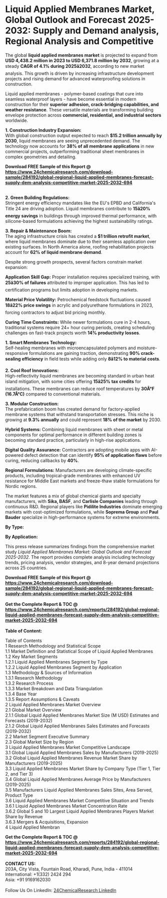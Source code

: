 <h1>Liquid Applied Membranes Market, Global Outlook and Forecast 2025-2032: Supply and Demand analysis, Regional Analysis and Competitive</h1><p>The global <strong>liquid applied membranes market</strong> is projected to expand from <strong>USD 4,438.2 million in 2023 to USD 6,371.8 million by 2032</strong>, growing at a steady <strong>CAGR of 4.1% during 2025â2032</strong>, according to new market analysis. This growth is driven by increasing infrastructure development projects and rising demand for advanced waterproofing solutions in construction.</p><p>Liquid applied membranes - polymer-based coatings that cure into seamless waterproof layers - have become essential in modern construction for their <strong>superior adhesion, crack-bridging capabilities, and weather resistance</strong>. These versatile materials are transforming building envelope protection across <strong>commercial, residential, and industrial sectors</strong> worldwide.</p><p><strong>1. Construction Industry Expansion:</strong><br>
With global construction output expected to reach <strong>$15.2 trillion annually by 2030</strong>, liquid membranes are seeing unprecedented demand. The technology now accounts for <strong>38% of all membrane applications</strong> in new commercial projects, outperforming traditional sheet membranes in complex geometries and detailing.</p><div><b>Download FREE Sample of this Report @ 
            <a href="https://www.24chemicalresearch.com/download-sample/284192/global-regional-liquid-applied-membranes-forecast-supply-dem-analysis-competitive-market-2025-2032-694">
            https://www.24chemicalresearch.com/download-sample/284192/global-regional-liquid-applied-membranes-forecast-supply-dem-analysis-competitive-market-2025-2032-694</a></b></div><br><p><strong>2. Green Building Regulations:</strong><br>
Stringent energy efficiency mandates like the EU's EPBD and California's Title 24 are driving adoption. Liquid membranes contribute to <strong>15â20% energy savings</strong> in buildings through improved thermal performance, with silicone-based formulations achieving the highest sustainability ratings.</p><p><strong>3. Repair &amp; Maintenance Boom:</strong><br>
The aging infrastructure crisis has created a <strong>$1 trillion retrofit market</strong>, where liquid membranes dominate due to their seamless application over existing surfaces. In North America alone, roofing rehabilitation projects account for <strong>62% of liquid membrane demand</strong>.</p><p>Despite strong growth prospects, several factors constrain market expansion:</p><p><strong>Application Skill Gap:</strong> Proper installation requires specialized training, with <strong>25â30% of failures</strong> attributed to improper application. This has led to certification programs but limits adoption in developing markets.</p><p><strong>Material Price Volatility:</strong> Petrochemical feedstock fluctuations caused <strong>18â22% price swings</strong> in acrylic and polyurethane formulations in 2023, forcing contractors to adjust bid pricing monthly.</p><p><strong>Curing Time Constraints:</strong> While newer formulations cure in 2-4 hours, traditional systems require 24+ hour curing periods, creating scheduling challenges on fast-track projects worth <strong>14% productivity losses</strong>.</p><p><strong>1. Smart Membranes Technology:</strong><br>
Self-healing membranes with microencapsulated polymers and moisture-responsive formulations are gaining traction, demonstrating <strong>90% crack-sealing efficiency</strong> in field tests while adding only <strong>8â12% to material costs</strong>.</p><p><strong>2. Cool Roof Innovations:</strong><br>
High-reflectivity liquid membranes are becoming standard in urban heat island mitigation, with some cities offering <strong>15â25% tax credits</strong> for installations. These membranes can reduce roof temperatures by <strong>30Â°F (16.7Â°C)</strong> compared to conventional materials.</p><p><strong>3. Modular Construction:</strong><br>
The prefabrication boom has created demand for factory-applied membrane systems that withstand transportation stresses. This niche is growing at <strong>9.3% annually</strong> and could represent <strong>18% of the market</strong> by 2030.</p><p><strong>Hybrid Systems:</strong> Combining liquid membranes with sheet or metal components for optimal performance in different building zones is becoming standard practice, particularly in high-rise applications.</p><p><strong>Digital Quality Assurance:</strong> Contractors are adopting mobile apps with AI-powered defect detection that can identify <strong>95% of application flaws</strong> before curing, reducing callbacks by <strong>40%</strong>.</p><p><strong>Regional Formulations:</strong> Manufacturers are developing climate-specific products, including tropical-grade membranes with enhanced UV resistance for Middle East markets and freeze-thaw stable formulations for Nordic regions.</p><p>The market features a mix of global chemical giants and specialty manufacturers, with <strong>Sika, BASF</strong>, and <strong>Carlisle Companies</strong> leading through continuous R&amp;D. Regional players like <strong>Pidilite Industries</strong> dominate emerging markets with cost-optimized formulations, while <strong>Soprema Group</strong> and <strong>Paul Bauder</strong> specialize in high-performance systems for extreme environments.</p><p><strong>By Type:</strong></p><p><strong>By Application:</strong></p><p>This press release summarizes findings from the comprehensive market study <em>Liquid Applied Membranes Market: Global Outlook and Forecast 2025-2032</em>. The report provides complete analysis including technology trends, pricing analysis, vendor strategies, and 8-year demand projections across 25 countries.</p><div><b>Download FREE Sample of this Report @ 
            <a href="https://www.24chemicalresearch.com/download-sample/284192/global-regional-liquid-applied-membranes-forecast-supply-dem-analysis-competitive-market-2025-2032-694">
            https://www.24chemicalresearch.com/download-sample/284192/global-regional-liquid-applied-membranes-forecast-supply-dem-analysis-competitive-market-2025-2032-694</a></b></div><br><div><b>Get the Complete Report & TOC @ 
            <a href="https://www.24chemicalresearch.com/reports/284192/global-regional-liquid-applied-membranes-forecast-supply-dem-analysis-competitive-market-2025-2032-694">
            https://www.24chemicalresearch.com/reports/284192/global-regional-liquid-applied-membranes-forecast-supply-dem-analysis-competitive-market-2025-2032-694</a></b></div><br>
            <b>Table of Content:</b><p>Table of Contents<br />
1 Research Methodology and Statistical Scope<br />
1.1 Market Definition and Statistical Scope of Liquid Applied Membranes<br />
1.2 Key Market Segments<br />
1.2.1 Liquid Applied Membranes Segment by Type<br />
1.2.2 Liquid Applied Membranes Segment by Application<br />
1.3 Methodology & Sources of Information<br />
1.3.1 Research Methodology<br />
1.3.2 Research Process<br />
1.3.3 Market Breakdown and Data Triangulation<br />
1.3.4 Base Year<br />
1.3.5 Report Assumptions & Caveats<br />
2 Liquid Applied Membranes Market Overview<br />
2.1 Global Market Overview<br />
2.1.1 Global Liquid Applied Membranes Market Size (M USD) Estimates and Forecasts (2019-2032)<br />
2.1.2 Global Liquid Applied Membranes Sales Estimates and Forecasts (2019-2032)<br />
2.2 Market Segment Executive Summary<br />
2.3 Global Market Size by Region<br />
3 Liquid Applied Membranes Market Competitive Landscape<br />
3.1 Global Liquid Applied Membranes Sales by Manufacturers (2019-2025)<br />
3.2 Global Liquid Applied Membranes Revenue Market Share by Manufacturers (2019-2025)<br />
3.3 Liquid Applied Membranes Market Share by Company Type (Tier 1, Tier 2, and Tier 3)<br />
3.4 Global Liquid Applied Membranes Average Price by Manufacturers (2019-2025)<br />
3.5 Manufacturers Liquid Applied Membranes Sales Sites, Area Served, Product Type<br />
3.6 Liquid Applied Membranes Market Competitive Situation and Trends<br />
3.6.1 Liquid Applied Membranes Market Concentration Rate<br />
3.6.2 Global 5 and 10 Largest Liquid Applied Membranes Players Market Share by Revenue<br />
3.6.3 Mergers & Acquisitions, Expansion<br />
4 Liquid Applied Membran</p><div><b>Get the Complete Report & TOC @ 
            <a href="https://www.24chemicalresearch.com/reports/284192/global-regional-liquid-applied-membranes-forecast-supply-dem-analysis-competitive-market-2025-2032-694">
            https://www.24chemicalresearch.com/reports/284192/global-regional-liquid-applied-membranes-forecast-supply-dem-analysis-competitive-market-2025-2032-694</a></b></div><br><b>CONTACT US:</b><br>
            203A, City Vista, Fountain Road, Kharadi, Pune, India - 411014<br>
            International: +1(332) 2424 294<br>
            Asia: +91 9169162030 <br><br>
            Follow Us On LinkedIn: <a href="https://www.linkedin.com/company/24chemicalresearch/">24ChemicalResearch LinkedIn</a>